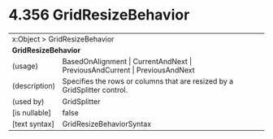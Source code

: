 <html dir="LTR" xmlns:mshelp="http://msdn.microsoft.com/mshelp" xmlns:ddue="http://ddue.schemas.microsoft.com/authoring/2003/5" xmlns:xlink="http://www.w3.org/1999/xlink" xmlns:tool="http://www.microsoft.com/tooltip">

<body>
 <input type="hidden" id="userDataCache" class="userDataStyle">
 <input type="hidden" id="hiddenScrollOffset">
 <img id="dropDownImage" style="display:none; height:0; width:0;" src="../local/drpdown.gif">
 <img id="dropDownHoverImage" style="display:none; height:0; width:0;" src="../local/drpdown_orange.gif">
 <img id="collapseImage" style="display:none; height:0; width:0;" src="../local/collapse.gif">
 <img id="expandImage" style="display:none; height:0; width:0;" src="../local/exp.gif">
 <img id="collapseAllImage" style="display:none; height:0; width:0;" src="../local/collall.gif">
 <img id="expandAllImage" style="display:none; height:0; width:0;" src="../local/expall.gif">
 <img id="copyImage" style="display:none; height:0; width:0;" src="../local/copycode.gif">
 <img id="copyHoverImage" style="display:none; height:0; width:0;" src="../local/copycodeHighlight.gif">
 <div id="header"><h1 class="heading">4.356 GridResizeBehavior</h1></div>

 <div id="mainSection">
 <div id="mainBody">
 <div id="allHistory" class="saveHistory" onsave="saveAll()" onload="loadAll()"></div>
 <p xmlns:wsd="http://wsdev.schemas.microsoft.com/authoring/2008/2" xmlns:msxsl="urn:schemas-microsoft-com:xslt" xmlns:script="urn:script" xmlns:build="urn:build">
 </p>
 <div id="sectionSection0" class="section" name="collapseableSection">
 <content xmlns="http://ddue.schemas.microsoft.com/authoring/2003/5" xmlns:wsd="http://wsdev.schemas.microsoft.com/authoring/2008/2" xmlns:msxsl="urn:schemas-microsoft-com:xslt" xmlns:script="urn:script" xmlns:build="urn:build">
 </content>
 </div>
 <div id="sectionSection1" class="section" name="collapseableSection">
 <content xmlns="http://ddue.schemas.microsoft.com/authoring/2003/5" xmlns:wsd="http://wsdev.schemas.microsoft.com/authoring/2008/2" xmlns:msxsl="urn:schemas-microsoft-com:xslt" xmlns:script="urn:script" xmlns:build="urn:build">
 <table class="ProtocolAuthoredTable" xmlns="">
 <tr><td colspan="2">
<mshelp:link keywords="c0d383e4-fcdb-4546-a06b-81c262fe2a5e" tabindex="0">x:Object</mshelp:link> &gt; <mshelp:link keywords="ad924175-d09d-4487-abaf-1fff6ae480ab" tabindex="0">GridResizeBehavior</mshelp:link> </td>
 </tr>
 <tr><td colspan="2">
 <b>GridResizeBehavior</b> </td>
 </tr>
 <tr><td><div class="indent0">(usage)</div></td>
 <td><mshelp:link keywords="d60f1542-6bf0-4e29-88a9-764c8cddba85" tabindex="0">BasedOnAlignment</mshelp:link> | <mshelp:link keywords="d60f1542-6bf0-4e29-88a9-764c8cddba85" tabindex="0">CurrentAndNext</mshelp:link> | <mshelp:link keywords="d60f1542-6bf0-4e29-88a9-764c8cddba85" tabindex="0">PreviousAndCurrent</mshelp:link> | <mshelp:link keywords="d60f1542-6bf0-4e29-88a9-764c8cddba85" tabindex="0">PreviousAndNext</mshelp:link></td>
 </tr>
 <tr><td><div class="indent0">(description)</div></td>
 <td>Specifies the rows or columns that are resized by a GridSplitter control.</td>
 </tr>
 <tr><td><div class="indent0">(used by)</div></td>
 <td><mshelp:link keywords="34d37273-9f3b-46bf-9963-eb3c621e8e3d" tabindex="0">GridSplitter</mshelp:link></td>
 </tr>
 <tr><td><div class="indent0">[is nullable]</div></td>
 <td>false</td>
 </tr>
 <tr><td><div class="indent0">[text syntax]</div></td>
 <td><mshelp:link keywords="d60f1542-6bf0-4e29-88a9-764c8cddba85" tabindex="0">GridResizeBehaviorSyntax</mshelp:link></td>
 </tr>
</table>
 </content>
 </div>
 <!--[if gte IE 5]>
 <tool:tip element="languageFilterToolTip" avoidmouse="false"/>
 <![endif]-->
 </div>
 <a name="feedback"></a><span></span>
 </div>
</body></html>
